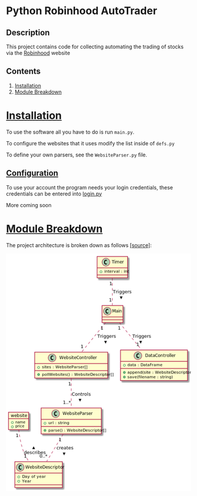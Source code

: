 # Python Robinhood AutoTrader

## Description
This project contains code for collecting automating the trading of stocks via the [Robinhood](https://robinhood.com/) website

## Contents
1. [Installation](#Installation)
2. [Module Breakdown](#Module-Breakdown)

# [Installation](#Installation)
To use the software all you have to do is run `main.py`.

To configure the websites that it uses modify the list inside of `defs.py`

To define your own parsers, see the `WebsiteParser.py` file.

## [Configuration](#Configuration)

To use your account the program needs your login credentials, these credentials can be entered into [login.py](./login.py)

More coming soon

# [Module Breakdown](#Module-Breakdown)
The project architecture is broken down as follows [[source]](./architecture.puml):

![image](./Domain_Model_Diagram.png)
